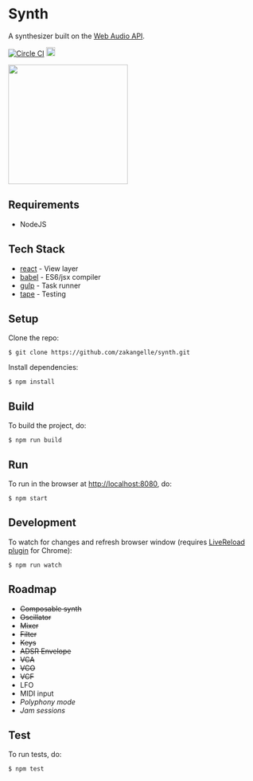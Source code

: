 # Synth

A synthesizer built on the [Web Audio API](https://developer.mozilla.org/en-US/docs/Web/API/Web_Audio_API).

[![Circle CI](https://circleci.com/gh/zakangelle/synth/tree/master.svg?style=svg)](https://circleci.com/gh/zakangelle/synth/tree/master)
<a href='https://coveralls.io/github/zakangelle/synth?branch=master'><img src='https://coveralls.io/repos/github/zakangelle/synth/badge.svg?branch=master' alt='Coverage Status' height='18px' /></a>

<img src= 'http://i.imgur.com/AaNfuK5.jpg?1' width ='240px'>

## Requirements

+ NodeJS

## Tech Stack

* [react](https://facebook.github.io/react/) - View layer
* [babel](https://babeljs.io/) - ES6/jsx compiler
* [gulp](http://gulpjs.com/) - Task runner
* [tape](https://github.com/substack/tape) - Testing

## Setup

Clone the repo:

```
$ git clone https://github.com/zakangelle/synth.git
```

Install dependencies:

```
$ npm install
```

## Build

To build the project, do:

```
$ npm run build
```

## Run

To run in the browser at [http://localhost:8080](http://localhost:8080), do:

```
$ npm start
```

## Development

To watch for changes and refresh browser window (requires [LiveReload plugin](https://chrome.google.com/webstore/detail/livereload/jnihajbhpnppcggbcgedagnkighmdlei?hl=en) for Chrome):

```
$ npm run watch
```

## Roadmap

+ ~~Composable synth~~
+ ~~Oscillator~~
+ ~~Mixer~~
+ ~~Filter~~
+ ~~Keys~~
+ ~~ADSR Envelope~~
+ ~~VCA~~
+ ~~VCO~~
+ ~~VCF~~
+ LFO
+ MIDI input
+ *Polyphony mode*
+ *Jam sessions*

## Test

To run tests, do:

```
$ npm test
```
